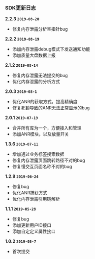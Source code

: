 ### SDK更新日志

**2.2.3 `2019-08-20`**

- 修复内存泄露分析空指针bug

**2.2.2 `2019-08-19`**

- 添加内存泄露debug模式下发送通知功能
- 添加质量大盘数据上报

**2.1.2 `2019-08-14`**

- 修复内存泄露无法提交的bug
- 优化内存泄露的分析方式

**2.0.3 `2019-08-1`**

- 优化ANR的获取方式，提高精确度
- 修复死锁导致的ANR无法正常显示的bug

**2.0.1 `2019-07-19`**

- 合并所有库为一个，方便接入和管理
- 添加ANR模块，以及放量开关

**1.3.6 `2019-07-11`**

- 增加通过业务标签搜索数据
- 修复内存泄露页面跳转路径不对的bug
- 修复慢交互页面名称不对的bug

**1.2.9 `2019-06-24`**

- 修复bug
- 优化ANR捕获方式
- 优化内存泄露引用链解析

**1.1.1 `2019-05-28`**

- 修复bug
- 添加更新用户ID接口
- 添加自定定义属性接口

**1.0.2 `2019-05-7`**

- 首次提交

